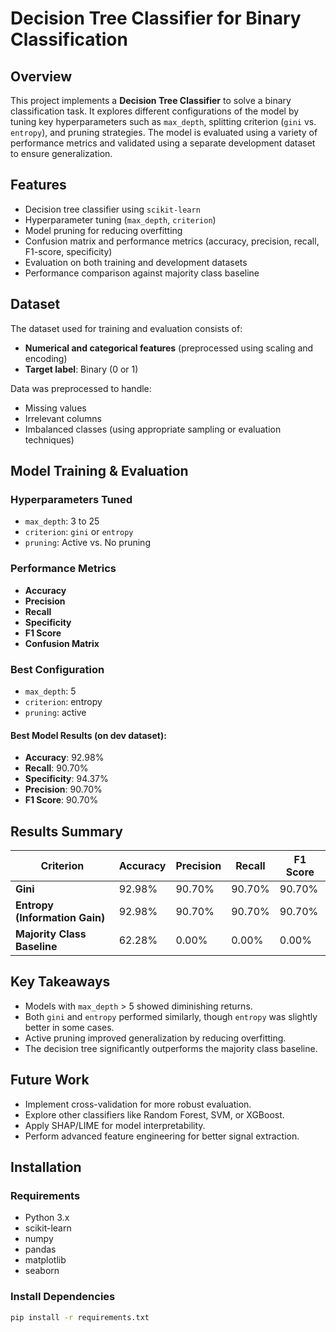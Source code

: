 # Decision Tree Classifier for Binary Classification

## Overview

This project implements a **Decision Tree Classifier** to solve a binary classification task. It explores different configurations of the model by tuning key hyperparameters such as `max_depth`, splitting criterion (`gini` vs. `entropy`), and pruning strategies. The model is evaluated using a variety of performance metrics and validated using a separate development dataset to ensure generalization.

## Features

- Decision tree classifier using `scikit-learn`
- Hyperparameter tuning (`max_depth`, `criterion`)
- Model pruning for reducing overfitting
- Confusion matrix and performance metrics (accuracy, precision, recall, F1-score, specificity)
- Evaluation on both training and development datasets
- Performance comparison against majority class baseline

## Dataset

The dataset used for training and evaluation consists of:
- **Numerical and categorical features** (preprocessed using scaling and encoding)
- **Target label**: Binary (0 or 1)

Data was preprocessed to handle:
- Missing values
- Irrelevant columns
- Imbalanced classes (using appropriate sampling or evaluation techniques)

## Model Training & Evaluation

### Hyperparameters Tuned
- `max_depth`: 3 to 25
- `criterion`: `gini` or `entropy`
- `pruning`: Active vs. No pruning

### Performance Metrics
- **Accuracy**
- **Precision**
- **Recall**
- **Specificity**
- **F1 Score**
- **Confusion Matrix**

### Best Configuration
- `max_depth`: 5  
- `criterion`: entropy  
- `pruning`: active  

#### Best Model Results (on dev dataset):
- **Accuracy**: 92.98%
- **Recall**: 90.70%
- **Specificity**: 94.37%
- **Precision**: 90.70%
- **F1 Score**: 90.70%

## Results Summary

| Criterion                 | Accuracy | Precision | Recall | F1 Score |
|--------------------------|----------|-----------|--------|----------|
| **Gini**                 | 92.98%   | 90.70%    | 90.70% | 90.70%   |
| **Entropy (Information Gain)** | 92.98%   | 90.70%    | 90.70% | 90.70%   |
| **Majority Class Baseline**   | 62.28%   | 0.00%     | 0.00%  | 0.00%    |

## Key Takeaways

- Models with `max_depth` > 5 showed diminishing returns.
- Both `gini` and `entropy` performed similarly, though `entropy` was slightly better in some cases.
- Active pruning improved generalization by reducing overfitting.
- The decision tree significantly outperforms the majority class baseline.

## Future Work

- Implement cross-validation for more robust evaluation.
- Explore other classifiers like Random Forest, SVM, or XGBoost.
- Apply SHAP/LIME for model interpretability.
- Perform advanced feature engineering for better signal extraction.

## Installation

### Requirements

- Python 3.x
- scikit-learn
- numpy
- pandas
- matplotlib
- seaborn

### Install Dependencies

```bash
pip install -r requirements.txt
